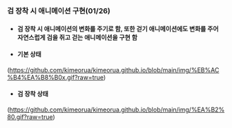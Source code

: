 ### 검 장착 시 애니메이션 구현(01/26)

+ #### 검 장착 시 애니메이션의 변화를 주기로 함, 또한 걷기 애니메이션에도 변화를 주어 자연스럽게 검을 쥐고 걷는 애니메이션을 구현 함

+ #### 기본 상태
(https://github.com/kimeorua/kimeorua.github.io/blob/main/img/%EB%AC%B4%EA%B8%B0x.gif?raw=true)

+ #### 검 장착 상태
(https://github.com/kimeorua/kimeorua.github.io/blob/main/img/%EA%B2%80.gif?raw=true)
